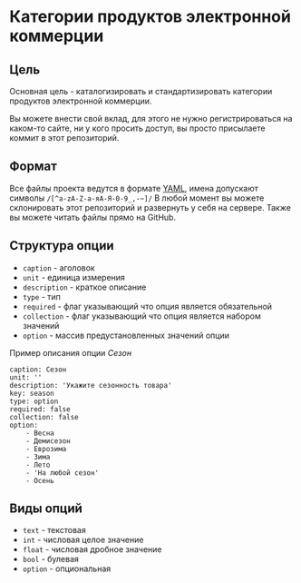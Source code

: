 
# Категории продуктов электронной коммерции

## Цель

Основная цель - каталогизировать и стандартизировать категории продуктов электронной коммерции.

Вы можете внести свой вклад, для этого не нужно регистрироваться на каком-то сайте, ни у кого просить доступ, вы просто присылаете коммит в этот репозиторий.

## Формат

Все файлы проекта ведутся в формате [YAML][1], имена допускают символы `/[^a-zA-Z-а-яА-Я-0-9_,-~]/`
В любой момент вы можете склонировать этот репозиторий и развернуть у себя на сервере. Также вы можете читать файлы прямо на GitHub.

## Структура опции

* `caption` - аголовок
* `unit` - единица измерения
* `description` - краткое описание
* `type` - тип
* `required` - флаг указывающий что опция является обязательной
* `collection` - флаг указывающий что опция является набором значений
* `option` - массив предустановленных значений опции

Пример описания опции *Сезон*

```
caption: Сезон
unit: ''
description: 'Укажите сезонность товара'
key: season
type: option
required: false
collection: false
option:
    - Весна
    - Демисезон
    - Еврозима
    - Зима
    - Лето
    - 'На любой сезон'
    - Осень
```

## Виды опций

* `text` - текстовая
* `int` - числовая целое значение
* `float` - числовая дробное значение
* `bool` - булевая
* `option` - опциональная

[1]: https://yaml.org/spec/1.2/spec.html
